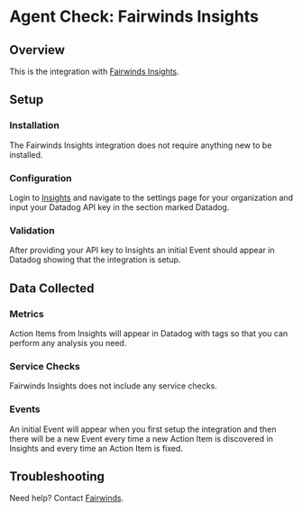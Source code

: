 # Agent Check: Fairwinds Insights

## Overview

This is the integration with [Fairwinds Insights][1].

## Setup

### Installation

The Fairwinds Insights integration does not require anything new to be installed.

### Configuration

Login to [Insights][1] and navigate to the settings page for your organization and input your Datadog API key in the section marked Datadog.

### Validation

After providing your API key to Insights an initial Event should appear in Datadog showing that the integration is setup.

## Data Collected

### Metrics

Action Items from Insights will appear in Datadog with tags so that you can perform any analysis you need.

### Service Checks

Fairwinds Insights does not include any service checks.

### Events

An initial Event will appear when you first setup the integration and then there will be a new Event every time a new Action Item is discovered in Insights and every time an Action Item is fixed.

## Troubleshooting

Need help? Contact [Fairwinds][2].

[1]: https://insights.fairwinds.com
[2]: https://fairwinds.com
